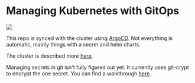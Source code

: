 # Managing Kubernetes with GitOps
[![](https://argocd.joshcorp.co/api/badge?name=apps&revision=true)](https://argocd.joshcorp.co/applications/apps)

This repo is synced with the cluster using [ArgoCD](https://argoproj.github.io/projects/argo-cd). Not everything is automatic, mainly things with a secret and helm charts.

The cluster is described more [here](https://www.joshkasuboski.com/posts/home-k8s-raspberry-update/).

Managing secrets in git isn't fully figured out yet. It currently uses git-crypt to encrypt the one secret. You can find a walkthrough [here](https://buddy.works/guides/git-crypt).